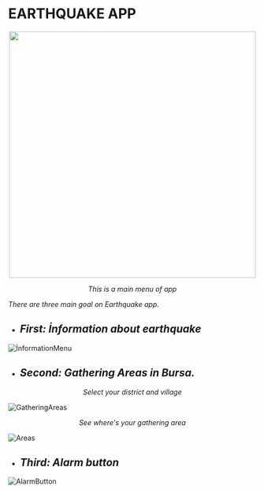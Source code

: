 
# EARTHQUAKE APP

<p align="center">
<img  src="picture/MainMenu.PNG" height=500 />
</p>

*<p align="center">This is a main menu of app</p>*

*There are three main goal on Earthquake app.* 
- ## ***First: İnformation about earthquake***

![İnformationMenu](picture/İnformationMenu.PNG)

- ## ***Second: Gathering Areas in Bursa.***

*<p align="center">Select your district and village</p>*
![GatheringAreas](picture/GatheringAreas.PNG)
*<p align="center">See where's your gathering area</p>*
![Areas](picture/Areas.PNG)
 
- ##  ***Third: Alarm button***
![AlarmButton](picture/AlarmButton.PNG)